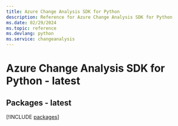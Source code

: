 ```yaml
---
title: Azure Change Analysis SDK for Python
description: Reference for Azure Change Analysis SDK for Python
ms.date: 02/29/2024
ms.topic: reference
ms.devlang: python
ms.service: changeanalysis
---
```

# Azure Change Analysis SDK for Python - latest
## Packages - latest
[!INCLUDE [packages](change-analysis-index.md)]